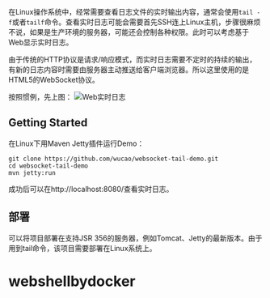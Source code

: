 在Linux操作系统中，经常需要查看日志文件的实时输出内容，通常会使用`tail -f`或者`tailf`命令。查看实时日志可能会需要首先SSH连上Linux主机，步骤很麻烦不说，如果是生产环境的服务器，可能还会控制各种权限。此时可以考虑基于Web显示实时日志。

由于传统的HTTP协议是请求/响应模式，而实时日志需要不定时的持续的输出，有新的日志内容时需要由服务器主动推送给客户端浏览器。所以这里使用的是HTML5的WebSocket协议。

按照惯例，先上图：
![Web实时日志](http://7xidft.com1.z0.glb.clouddn.com/blog/20151125195638286.jpg)

## Getting Started
在Linux下用Maven Jetty插件运行Demo：
```
git clone https://github.com/wucao/websocket-tail-demo.git
cd websocket-tail-demo
mvn jetty:run
```
成功后可以在http://localhost:8080/查看实时日志。

## 部署
可以将项目部署在支持JSR 356的服务器，例如Tomcat、Jetty的最新版本。由于用到tail命令，该项目需要部署在Linux系统上。
# webshellbydocker
